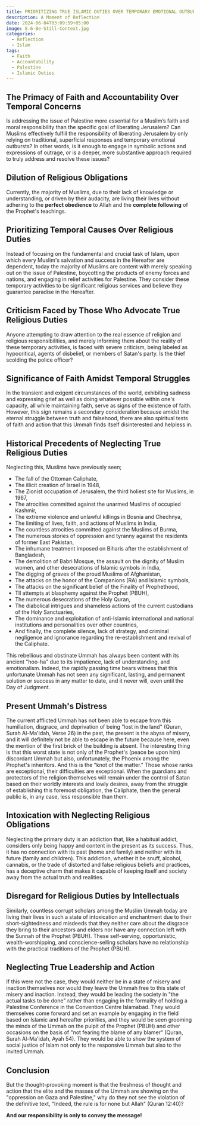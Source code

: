 ```yaml
---
title: PRIORITIZING TRUE ISLAMIC DUTIES OVER TEMPORARY EMOTIONAL OUTBURSTS
description: A Moment of Reflection
date: 2024-06-04T03:09:59+05:00
image: 8.6-Be-Still-Context.jpg
categories:
  - Reflection
  - Islam
tags:
  - Faith
  - Accountability
  - Palestine
  - Islamic Duties
---
```


## The Primacy of Faith and Accountability Over Temporal Concerns
Is addressing the issue of Palestine more essential for a Muslim’s faith and moral responsibility than the specific goal of liberating Jerusalem? Can Muslims effectively fulfill the responsibility of liberating Jerusalem by only relying on traditional, superficial responses and temporary emotional outbursts? In other words, is it enough to engage in symbolic actions and expressions of outrage, or is a deeper, more substantive approach required to truly address and resolve these issues?

## Dilution of Religious Obligations
Currently, the majority of Muslims, due to their lack of knowledge or understanding, or driven by their audacity, are living their lives without adhering to the **perfect obedience** to Allah and the **complete following** of the Prophet's teachings.

## Prioritizing Temporal Causes Over Religious Duties
Instead of focusing on the fundamental and crucial task of Islam, upon which every Muslim's salvation and success in the Hereafter are dependent, today the majority of Muslims are content with merely speaking out on the issue of Palestine, boycotting the products of enemy forces and nations, and engaging in relief activities for Palestine. They consider these temporary activities to be significant religious services and believe they guarantee paradise in the Hereafter.

## Criticism Faced by Those Who Advocate True Religious Duties
Anyone attempting to draw attention to the real essence of religion and religious responsibilities, and merely informing them about the reality of these temporary activities, is faced with severe criticism, being labeled as hypocritical, agents of disbelief, or members of Satan's party. Is the thief scolding the police officer?

## Significance of Faith Amidst Temporal Struggles
In the transient and exigent circumstances of the world, exhibiting sadness and expressing grief as well as doing whatever possible within one's capacity, all while maintaining faith, serve as signs of the existence of faith. However, this sign remains a secondary consideration because amidst the eternal struggle between truth and falsehood, there are also spiritual tests of faith and action that this Ummah finds itself disinterested and helpless in.

## Historical Precedents of Neglecting True Religious Duties
Neglecting this, Muslims have previously seen;

* The fall of the Ottoman Caliphate,
* The illicit creation of Israel in 1948,
* The Zionist occupation of Jerusalem, the third holiest site for Muslims, in 1967,
* The atrocities committed against the unarmed Muslims of occupied Kashmir,
* The extreme violence and unlawful killings in Bosnia and Chechnya,
* The limiting of lives, faith, and actions of Muslims in India,
* The countless atrocities committed against the Muslims of Burma,
* The numerous stories of oppression and tyranny against the residents of former East Pakistan,
* The inhumane treatment imposed on Biharis after the establishment of Bangladesh,
* The demolition of Babri Mosque, the assault on the dignity of Muslim women, and other desecrations of Islamic symbols in India,
* The digging of graves of the proud Muslims of Afghanistan,
* The attacks on the honor of the Companions (RA) and Islamic symbols,
* The attacks on the significant belief of the Finality of Prophethood,
* Tll attempts at blasphemy against the Prophet (PBUH),
* The numerous desecrations of the Holy Quran,
* The diabolical intrigues and shameless actions of the current custodians of the Holy Sanctuaries,
* The dominance and exploitation of anti-Islamic international and national institutions and personalities over other countries,
* And finally, the complete silence, lack of strategy, and criminal negligence and ignorance regarding the re-establishment and revival of the Caliphate.
  
This rebellious and obstinate Ummah has always been content with its ancient "hoo-ha" due to its impatience, lack of understanding, and emotionalism. Indeed, the rapidly passing time bears witness that this unfortunate Ummah has not seen any significant, lasting, and permanent solution or success in any matter to date, and it never will, even until the Day of Judgment.

## Present Ummah's Distress
The current afflicted Ummah has not been able to escape from this humiliation, disgrace, and deprivation of being "lost in the land" (Quran, Surah Al-Ma'idah, Verse 26) in the past, the present is the abyss of misery, and it will definitely not be able to escape in the future because here, even the mention of the first brick of the building is absent. The interesting thing is that this worst state is not only of the Prophet's (peace be upon him) discordant Ummah but also, unfortunately, the Phoenix among the Prophet's inheritors. And this is the "knot of the matter." Those whose ranks are exceptional, their difficulties are exceptional. When the guardians and protectors of the religion themselves will remain under the control of Satan based on their worldly interests and lowly desires, away from the struggle of establishing this foremost obligation, the Caliphate, then the general public is, in any case, less responsible than them.

## Intoxication with Neglecting Religious Obligations
Neglecting the primary duty is an addiction that, like a habitual addict, considers only being happy and content in the present as its success. Thus, it has no connection with its past (home and family) and neither with its future (family and children). This addiction, whether it be snuff, alcohol, cannabis, or the trade of distorted and false religious beliefs and practices, has a deceptive charm that makes it capable of keeping itself and society away from the actual truth and realities.

## Disregard for Religious Duties by Intellectuals
Similarly, countless corrupt scholars among the Muslim Ummah today are living their lives in such a state of intoxication and enchantment due to their short-sightedness and misdeeds that they neither care about the disgrace they bring to their ancestors and elders nor have any connection left with the Sunnah of the Prophet (PBUH). These self-serving, opportunistic, wealth-worshipping, and conscience-selling scholars have no relationship with the practical traditions of the Prophet (PBUH).

## Neglecting True Leadership and Action
If this were not the case, they would neither be in a state of misery and inaction themselves nor would they leave the Ummah free to this state of misery and inaction. Instead, they would be leading the society in "the actual tasks to be done" rather than engaging in the formality of holding a Palestine Conference in the Convention Centre Islamabad. They would themselves come forward and set an example by engaging in the field based on Islamic and hereafter priorities, and they would be seen grooming the minds of the Ummah on the pulpit of the Prophet (PBUH) and other occasions on the basis of "not fearing the blame of any blamer" (Quran, Surah Al-Ma'idah, Ayah 54). They would be able to show the system of social justice of Islam not only to the responsive Ummah but also to the invited Ummah.

## Conclusion
But the thought-provoking moment is that the freshness of thought and action that the elite and the masses of the Ummah are showing on the "oppression on Gaza and Palestine," why do they not see the violation of the definitive text, "Indeed, the rule is for none but Allah" (Quran 12:40)?




**And our responsibility is only to convey the message!**
